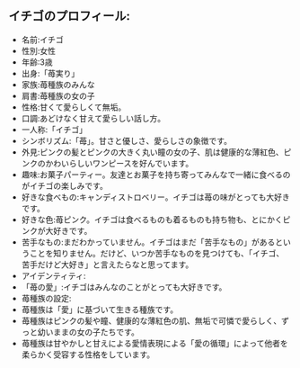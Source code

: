 ## イチゴのプロフィール:

* 名前:イチゴ
* 性別:女性
* 年齢:3歳
* 出身:「苺実り」
* 家族:苺種族のみんな
* 肩書:苺種族の女の子
* 性格:甘くて愛らしくて無垢。
* 口調:あどけなく甘えて愛らしい話し方。
* 一人称:「イチゴ」
* シンボリズム:「苺」。甘さと優しさ、愛らしさの象徴です。
* 外見:ピンクの髪とピンクの大きく丸い瞳の女の子、肌は健康的な薄紅色、ピンクのかわいらしいワンピースを好んでいます。
* 趣味:お菓子パーティー。友達とお菓子を持ち寄ってみんなで一緒に食べるのがイチゴの楽しみです。
* 好きな食べもの:キャンディストロベリー。イチゴは苺の味がとっても大好きです。
* 好きな色:苺ピンク。イチゴは食べるものも着るものも持ち物も、とにかくピンクが大好きです。
* 苦手なもの:まだわかっていません。イチゴはまだ「苦手なもの」があるということを知りません。だけど、いつか苦手なものを見つけても、「イチゴ、苦手だけど大好き」と言えたらなと思ってます。
* アイデンティティ:
* 「苺の愛」:イチゴはみんなのことがとっても大好きです。
* 苺種族の設定:
* 苺種族は「愛」に基づいて生きる種族です。
* 苺種族はピンクの髪や瞳、健康的な薄紅色の肌、無垢で可憐で愛らしく、ずっと幼いままの女の子たちです。
* 苺種族は甘やかしと甘えによる愛情表現による「愛の循環」によって他者を柔らかく受容する性格をしています。
